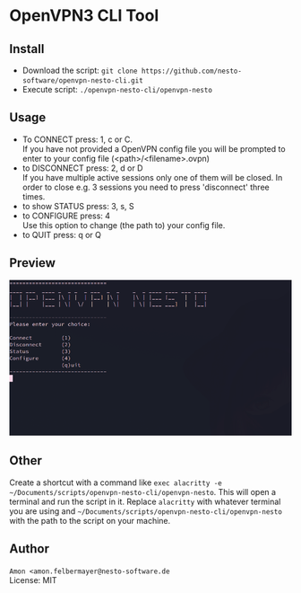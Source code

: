 # OpenVPN3 CLI Tool

## Install
- Download the script: `git clone https://github.com/nesto-software/openvpn-nesto-cli.git`
- Execute script: `./openvpn-nesto-cli/openvpn-nesto`

## Usage
- To CONNECT press: 1, c or C.  
If you have not provided a OpenVPN config file you will be prompted to enter
to your config file (\<path\>/\<filename\>.ovpn)
- to DISCONNECT press: 2, d or D  
If you have multiple active sessions only one of them will be closed.
In order to close e.g. 3 sessions you need to press 'disconnect' three times.
- to show STATUS press: 3, s, S
- to CONFIGURE press: 4  
Use this option to change (the path to) your config file.
- to QUIT press: q or Q

## Preview
![alt text](./openvpn-preview.png)

## Other
Create a shortcut with a command like
`exec alacritty -e ~/Documents/scripts/openvpn-nesto-cli/openvpn-nesto`.
This will open a terminal and run the script in it.
Replace `alacritty` with whatever terminal you are using and
`~/Documents/scripts/openvpn-nesto-cli/openvpn-nesto` with the path to the script
on your machine.

## Author
`Amon <amon.felbermayer@nesto-software.de`  
License: MIT
